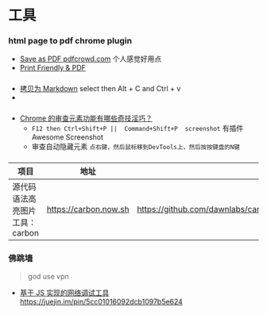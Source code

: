 # 工具

### html page to pdf chrome plugin

- [Save as PDF pdfcrowd.com](https://chrome.google.com/webstore/detail/save-as-pdf/kpdjmbiefanbdgnkcikhllpmjnnllbbc/related) 个人感觉好用点
- [Print Friendly & PDF](https://chrome.google.com/webstore/detail/print-friendly-pdf/ohlencieiipommannpdfcmfdpjjmeolj/related)


### 

- [拷贝为 Markdown](https://chrome.google.com/webstore/detail/copy-as-markdown/dgoenpnkphkichnohepecnmpmihnabdg/related) select then Alt + C and Ctrl + v
- []()


###
- [Chrome 的审查元素功能有哪些奇技淫巧？](https://www.zhihu.com/question/34682699/answer/661902224)
    - `F12 then Ctrl+Shift+P ||  Command+Shift+P  screenshot` 有插件 Awesome Screenshot
    - 审查自动隐藏元素 `点右键，然后鼠标移到DevTools上，然后按按键盘的N键`



### 

项目|地址|Github
|---|---|---
源代码语法高亮图片工具：carbon|https://carbon.now.sh| https://github.com/dawnlabs/carbon/blob/master/docs/README.cn.zh.md


### 佛跳墙

>god use vpn

- [基于 JS 实现的网络调试工具](https://zjcqoo.github.io/) https://juejin.im/pin/5cc01016092dcb1097b5e624
